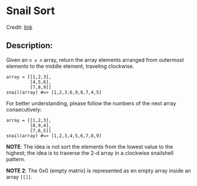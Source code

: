 Snail Sort
==========
Credit: [link](https://www.codewars.com/kata/521c2db8ddc89b9b7a0000c1)

Description:
------------

Given an `n x n` array, return the array elements arranged from outermost elements to the middle element, traveling clockwise.

    array = [[1,2,3],
             [4,5,6],
             [7,8,9]]
    snail(array) #=> [1,2,3,6,9,8,7,4,5]

For better understanding, please follow the numbers of the next array consecutively:

    array = [[1,2,3],
             [8,9,4],
             [7,6,5]]
    snail(array) #=> [1,2,3,4,5,6,7,8,9]


**NOTE**: The idea is not sort the elements from the lowest value to the highest; the idea is to traverse the 2-d array in a clockwise snailshell pattern.

**NOTE 2**: The 0x0 (empty matrix) is represented as en empty array inside an array `[[]]`.
